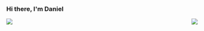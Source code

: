 ### Hi there, I'm Daniel 

<a href="https://github.com/kingDaniel2004/kingDaniel2004">
  <img align="left" src="https://github-readme-stats.vercel.app/api?username=kingDaniel2004&count_private=true&show_icons=true&theme=onedark" />
</a>
<a href="https://github.com/kingDaniel2004/kingDaniel2004">
  <img align="right" src="https://github-readme-stats.vercel.app/api/top-langs/?username=kingDaniel2004&langs_count=8&theme=onedark" />
</a>

